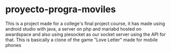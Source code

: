 # proyecto-progra-moviles

This is a project made for a college's final project course, it has made using android studio with java, a server on php and mariabd hosted on awardspace and also using piesocket
as our socket server using the API for that.
This is basically a clone of the game "Love Letter" made for mobile phones
